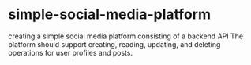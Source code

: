 # simple-social-media-platform
creating a simple social media platform consisting of a backend API The platform should support creating, reading, updating, and deleting operations for user profiles and posts.
